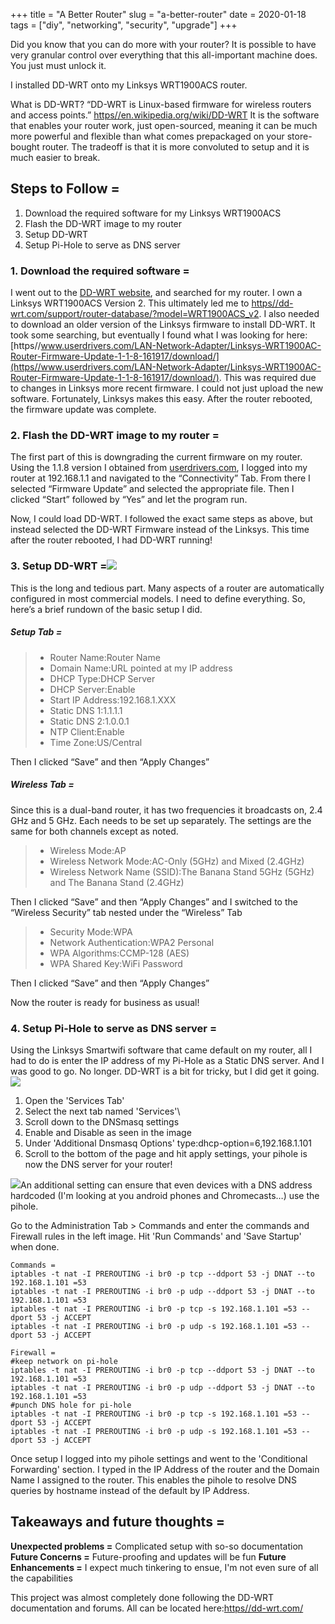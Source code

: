 +++
title = "A Better Router"
slug = "a-better-router"
date = 2020-01-18
tags = ["diy", "networking", "security", "upgrade"]
+++

Did you know that you can do more with your router? It is possible to have very granular control over everything that this all-important machine does. You just must unlock it.

I installed DD-WRT onto my Linksys WRT1900ACS router.

What is DD-WRT? “DD-WRT is Linux-based firmware for wireless routers and access points.” [https//en.wikipedia.org/wiki/DD-WRT](https//en.wikipedia.org/wiki/DD-WRT) It is the software that enables your router work, just open-sourced, meaning it can be much more powerful and flexible than what comes prepackaged on your store-bought router. The tradeoff is that it is more convoluted to setup and it is much easier to break.

## **Steps to Follow =**

1. Download the required software for my Linksys WRT1900ACS
2. Flash the DD-WRT image to my router
3. Setup DD-WRT
4. Setup Pi-Hole to serve as DNS server

### 1. Download the required software =

I went out to the [DD-WRT website](https//dd-wrt.com/), and searched for my router. I own a Linksys WRT1900ACS Version 2. This ultimately led me to [https//dd-wrt.com/support/router-database/?model=WRT1900ACS_v2](https//dd-wrt.com/support/router-database/?model=WRT1900ACS_v2). I also needed to download an older version of the Linksys firmware to install DD-WRT. It took some searching, but eventually I found what I was looking for here:[https//www.userdrivers.com/LAN-Network-Adapter/Linksys-WRT1900AC-Router-Firmware-Update-1-1-8-161917/download/](https//www.userdrivers.com/LAN-Network-Adapter/Linksys-WRT1900AC-Router-Firmware-Update-1-1-8-161917/download/). This was required due to changes in Linksys more recent firmware. I could not just upload the new software. Fortunately, Linksys makes this easy. After the router rebooted, the firmware update was complete.

### 2. Flash the DD-WRT image to my router =

The first part of this is downgrading the current firmware on my router. Using the 1.1.8 version I obtained from [userdrivers.com](https//userdrivers.com), I logged into my router at 192.168.1.1 and navigated to the “Connectivity” Tab. From there I selected “Firmware Update” and selected the appropriate file. Then I clicked “Start” followed by “Yes” and let the program run.

Now, I could load DD-WRT. I followed the exact same steps as above, but instead selected the DD-WRT Firmware instead of the Linksys. This time after the router rebooted, I had DD-WRT running!

### 3. Setup DD-WRT =![](__GHOST_URL__/content/images/wordpress/2020/01/ddwrtlogin-221x300.png)

This is the long and tedious part. Many aspects of a router are automatically configured in most commercial models. I need to define everything. So, here’s a brief rundown of the basic setup I did.

##### Setup Tab =

> - Router Name:Router Name
> - Domain Name:URL pointed at my IP address
> - DHCP Type:DHCP Server
> - DHCP Server:Enable
> - Start IP Address:192.168.1.XXX
> - Static DNS 1:1.1.1.1
> - Static DNS 2:1.0.0.1
> - NTP Client:Enable
> - Time Zone:US/Central

Then I clicked “Save” and then “Apply Changes”

##### Wireless Tab =

Since this is a dual-band router, it has two frequencies it broadcasts on, 2.4 GHz and 5 GHz. Each needs to be set up separately. The settings are the same for both channels except as noted.

> - Wireless Mode:AP
> - Wireless Network Mode:AC-Only (5GHz) and Mixed (2.4GHz)
> - Wireless Network Name (SSID):The Banana Stand 5GHz (5GHz) and The Banana Stand (2.4GHz)

Then I clicked “Save” and then “Apply Changes” and I switched to the “Wireless Security” tab nested under the “Wireless” Tab

> - Security Mode:WPA
> - Network Authentication:WPA2 Personal
> - WPA Algorithms:CCMP-128 (AES)
> - WPA Shared Key:WiFi Password

Then I clicked “Save” and then “Apply Changes”

Now the router is ready for business as usual!

### 4. Setup Pi-Hole to serve as DNS server =

Using the Linksys Smartwifi software that came default on my router, all I had to do is enter the IP address of my Pi-Hole as a Static DNS server. And I was good to go. No longer. DD-WRT is a bit for tricky, but I did get it going.![](__GHOST_URL__/content/images/wordpress/2020/01/ddwrtarticle_dnsmaswpihole-e1579297459119-300x179.png)

1. Open the 'Services Tab'
2. Select the next tab named 'Services'\
3. Scroll down to the DNSmasq settings
4. Enable and Disable as seen in the image
5. Under 'Additional Dnsmasq Options' type:dhcp-option=6,192.168.1.101
6. Scroll to the bottom of the page and hit apply settings, your pihole is now the DNS server for your router!

![](__GHOST_URL__/content/images/wordpress/2020/01/ddwrtarticle_piholefirewallrules-300x235.png)An additional setting can ensure that even devices with a DNS address hardcoded (I'm looking at you android phones and Chromecasts&#8230;) use the pihole.

Go to the Administration Tab > Commands and enter the commands and Firewall rules in the left image. Hit 'Run Commands' and 'Save Startup' when done.

    Commands =
    iptables -t nat -I PREROUTING -i br0 -p tcp --ddport 53 -j DNAT --to 192.168.1.101 =53
    iptables -t nat -I PREROUTING -i br0 -p udp --ddport 53 -j DNAT --to 192.168.1.101 =53
    iptables -t nat -I PREROUTING -i br0 -p tcp -s 192.168.1.101 =53 --dport 53 -j ACCEPT
    iptables -t nat -I PREROUTING -i br0 -p udp -s 192.168.1.101 =53 --dport 53 -j ACCEPT
    
    Firewall =
    #keep network on pi-hole
    iptables -t nat -I PREROUTING -i br0 -p tcp --ddport 53 -j DNAT --to 192.168.1.101 =53
    iptables -t nat -I PREROUTING -i br0 -p udp --ddport 53 -j DNAT --to 192.168.1.101 =53
    #punch DNS hole for pi-hole
    iptables -t nat -I PREROUTING -i br0 -p tcp -s 192.168.1.101 =53 --dport 53 -j ACCEPT
    iptables -t nat -I PREROUTING -i br0 -p udp -s 192.168.1.101 =53 --dport 53 -j ACCEPT

Once setup I logged into my pihole settings and went to the 'Conditional Forwarding' section. I typed in the IP Address of the router and the Domain Name I assigned to the router. This enables the pihole to resolve DNS queries by hostname instead of the default by IP Address.

## Takeaways and future thoughts =

**Unexpected problems =** Complicated setup with so-so documentation
**Future Concerns =** Future-proofing and updates will be fun
**Future Enhancements =** I expect much tinkering to ensue, I'm not even sure of all the capabilities

This project was almost completely done following the DD-WRT documentation and forums. All can be located here:[https//dd-wrt.com/](https//dd-wrt.com/)
